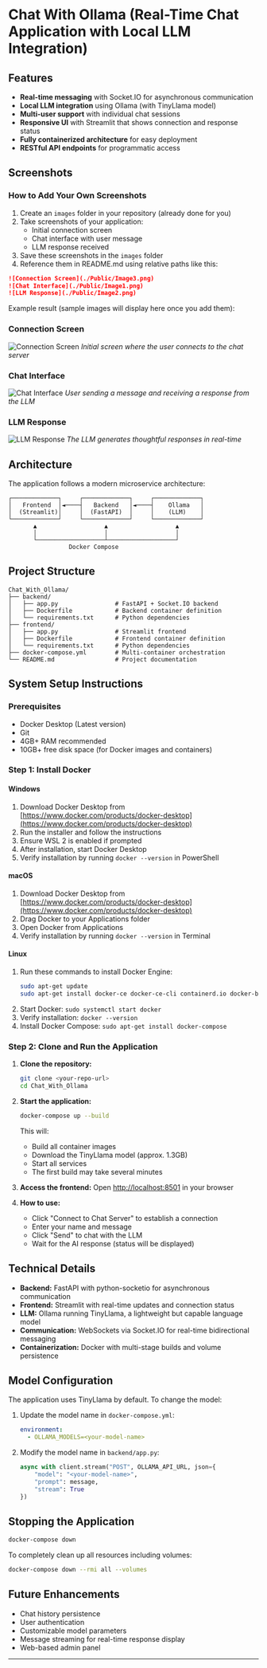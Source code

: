 # Chat With Ollama (Real-Time Chat Application with Local LLM Integration)

## Features

- **Real-time messaging** with Socket.IO for asynchronous communication
- **Local LLM integration** using Ollama (with TinyLlama model)
- **Multi-user support** with individual chat sessions
- **Responsive UI** with Streamlit that shows connection and response status
- **Fully containerized architecture** for easy deployment
- **RESTful API endpoints** for programmatic access

## Screenshots

### How to Add Your Own Screenshots

1. Create an `images` folder in your repository (already done for you)
2. Take screenshots of your application:
   - Initial connection screen
   - Chat interface with user message
   - LLM response received
3. Save these screenshots in the `images` folder
4. Reference them in README.md using relative paths like this:

```markdown
![Connection Screen](./Public/Image3.png)
![Chat Interface](./Public/Image1.png)
![LLM Response](./Public/Image2.png)
```

Example result (sample images will display here once you add them):

### Connection Screen
![Connection Screen](./Public/Image3.png)
*Initial screen where the user connects to the chat server*

### Chat Interface
![Chat Interface](./Public/Image1.png)
*User sending a message and receiving a response from the LLM*

### LLM Response
![LLM Response](./Public/Image2.png)
*The LLM generates thoughtful responses in real-time*

## Architecture

The application follows a modern microservice architecture:

```
┌─────────────┐     ┌─────────────┐     ┌─────────────┐
│   Frontend  │◄────┤   Backend   │◄────┤    Ollama   │
│  (Streamlit)│     │  (FastAPI)  │     │    (LLM)    │
└─────────────┘     └─────────────┘     └─────────────┘
       ▲                   ▲                   ▲
       │                   │                   │
       └───────────────────┴───────────────────┘
                 Docker Compose
```

## Project Structure

```
Chat_With_Ollama/
├── backend/
│   ├── app.py                # FastAPI + Socket.IO backend
│   ├── Dockerfile            # Backend container definition
│   └── requirements.txt      # Python dependencies
├── frontend/
│   ├── app.py                # Streamlit frontend
│   ├── Dockerfile            # Frontend container definition
│   └── requirements.txt      # Python dependencies
├── docker-compose.yml        # Multi-container orchestration
└── README.md                 # Project documentation
```

## System Setup Instructions

### Prerequisites

- Docker Desktop (Latest version)
- Git
- 4GB+ RAM recommended
- 10GB+ free disk space (for Docker images and containers)

### Step 1: Install Docker

#### Windows
1. Download Docker Desktop from [https://www.docker.com/products/docker-desktop](https://www.docker.com/products/docker-desktop)
2. Run the installer and follow the instructions
3. Ensure WSL 2 is enabled if prompted
4. After installation, start Docker Desktop
5. Verify installation by running `docker --version` in PowerShell

#### macOS
1. Download Docker Desktop from [https://www.docker.com/products/docker-desktop](https://www.docker.com/products/docker-desktop)
2. Drag Docker to your Applications folder
3. Open Docker from Applications
4. Verify installation by running `docker --version` in Terminal

#### Linux
1. Run these commands to install Docker Engine:
   ```sh
   sudo apt-get update
   sudo apt-get install docker-ce docker-ce-cli containerd.io docker-buildx-plugin docker-compose-plugin
   ```
2. Start Docker: `sudo systemctl start docker`
3. Verify installation: `docker --version`
4. Install Docker Compose: `sudo apt-get install docker-compose`

### Step 2: Clone and Run the Application

1. **Clone the repository:**
   ```sh
   git clone <your-repo-url>
   cd Chat_With_Ollama
   ```

2. **Start the application:**
   ```sh
   docker-compose up --build
   ```
   This will:
   - Build all container images
   - Download the TinyLlama model (approx. 1.3GB)
   - Start all services
   - The first build may take several minutes

3. **Access the frontend:**
   Open [http://localhost:8501](http://localhost:8501) in your browser

4. **How to use:**
   - Click "Connect to Chat Server" to establish a connection
   - Enter your name and message
   - Click "Send" to chat with the LLM
   - Wait for the AI response (status will be displayed)

## Technical Details

- **Backend:** FastAPI with python-socketio for asynchronous communication
- **Frontend:** Streamlit with real-time updates and connection status
- **LLM:** Ollama running TinyLlama, a lightweight but capable language model
- **Communication:** WebSockets via Socket.IO for real-time bidirectional messaging
- **Containerization:** Docker with multi-stage builds and volume persistence

## Model Configuration

The application uses TinyLlama by default. To change the model:

1. Update the model name in `docker-compose.yml`:
   ```yaml
   environment:
     - OLLAMA_MODELS=<your-model-name>
   ```

2. Modify the model name in `backend/app.py`:
   ```python
   async with client.stream("POST", OLLAMA_API_URL, json={
       "model": "<your-model-name>", 
       "prompt": message,
       "stream": True
   })
   ```

## Stopping the Application

```sh
docker-compose down
```

To completely clean up all resources including volumes:
```sh
docker-compose down --rmi all --volumes
```

## Future Enhancements

- Chat history persistence
- User authentication
- Customizable model parameters
- Message streaming for real-time response display
- Web-based admin panel

---

